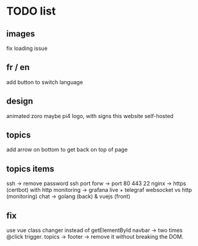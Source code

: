 # TODO list

## images
fix loading issue

## fr / en
add button to switch language

## design
animated zoro
maybe pi4 logo, with signs this website self-hosted

## topics
add arrow on bottom to get back on top of page

## topics items
ssh        -> remove password ssh
port forw  -> port 80 443 22
nginx      -> https (certbot) with http
monitoring -> grafana live + telegraf websocket vs http (monitoring)
chat       -> golang (back) & vuejs (front)

## fix
use vue class changer instead of getElementById
navbar -> two times @click trigger. 
topics -> footer -> remove it without breaking the DOM.